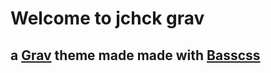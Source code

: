 # Welcome to jchck grav
## a [Grav](http://getgrav.org) theme made made with [Basscss](https://github.com/basscss/basscss)
 
